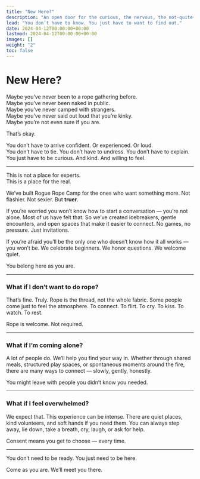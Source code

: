 ```yaml
---
title: "New Here?"
description: "An open door for the curious, the nervous, the not-quite-sure."
lead: "You don’t have to know. You just have to want to find out."
date: 2024-04-12T00:00:00+00:00
lastmod: 2024-04-12T00:00:00+00:00
images: []
weight: "2"
toc: false
---
```


# New Here?

Maybe you’ve never been to a rope gathering before.  
Maybe you’ve never been naked in public.  
Maybe you’ve never camped with strangers.  
Maybe you’ve never said out loud that you’re kinky.  
Maybe you’re not even sure if you are.

That’s okay.

You don’t have to arrive confident. Or experienced. Or loud.  
You don’t have to tie. You don’t have to undress. You don’t have to explain.  
You just have to be curious. And kind. And willing to feel.

---

This is not a place for experts.  
This is a place for the real.

We’ve built Rogue Rope Camp for the ones who want something more. Not flashier. Not sexier. But **truer**.

If you’re worried you won’t know how to start a conversation — you’re not alone. Most of us have felt that. So we’ve created icebreakers, gentle encounters, and open spaces that make it easier to connect. No games, no pressure. Just invitations.

If you’re afraid you’ll be the only one who doesn’t know how it all works — you won’t be. We celebrate beginners. We honor questions. We welcome quiet.

You belong here as you are.

---

### What if I don’t want to do rope?

That’s fine. Truly. Rope is the thread, not the whole fabric. Some people come just to feel the atmosphere. To connect. To flirt. To cry. To kiss. To watch. To rest.

Rope is welcome. Not required.

---

### What if I’m coming alone?

A lot of people do. We’ll help you find your way in. Whether through shared meals, structured play spaces, or spontaneous moments around the fire, there are many ways to connect — slowly, gently, honestly.

You might leave with people you didn’t know you needed.

---

### What if I feel overwhelmed?

We expect that. This experience can be intense. There are quiet places, kind volunteers, and soft hands if you need them. You can always step away, lie down, take a breath, cry, laugh, or ask for help.

Consent means you get to choose — every time.

---

You don’t need to be ready. You just need to be here.

Come as you are. We’ll meet you there.
